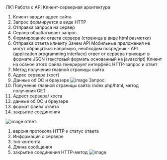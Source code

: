 ЛК1
Работа с API
Клиент-серверная архитектура
  1.  Клиент вводит адрес сайта
  2.  Запрос формируется в виде HTTP
  3.  Отправка запроса на сервер
  4.  Сервер обрабатывает запрос
  5.  Формирование ответа сервера (страница в виде html разметки)
  6.  Отправка ответа клиенту
Зачем API
Мобильные приложения не могут обращаться напрямую, необходим посредник - API (application programming interface)
ответ от сервера приходит в формате JSON (текстовый формать основанный на javascript)
Клиент на освное этого файла генерирует интерфейс
HTTP-запрос и ответ
  1.  Метод получения главной страницы сайта
  2.  Адрес сервера (хост)
  3.  Данные об ОС и браузере
![image](https://user-images.githubusercontent.com/97594123/213110574-32ad4e70-bb22-4eb1-9277-f1a8e4855729.png)
Запрос:
  1.  Получение главной страницы сайта: index.php/html, метод получения GET 
  2.  Адрест сервера/ хоста
  3.  данные об ОС и браузере
  4.  формат файла ответа
  5.  закрытие соединения

![image](https://user-images.githubusercontent.com/97594123/213112067-775f0eb7-168f-4a96-88df-c1aa31455e0e.png)
ответ:
1. версия протокола HTTP и статус ответа
2. Информация о сервере
3. тип контента
4. Длина сообщения
5. закрытие соединения
HTTP-метод
![image](https://user-images.githubusercontent.com/97594123/213112970-cd1441a4-6c4f-4b46-9af8-657715c908e6.png)

